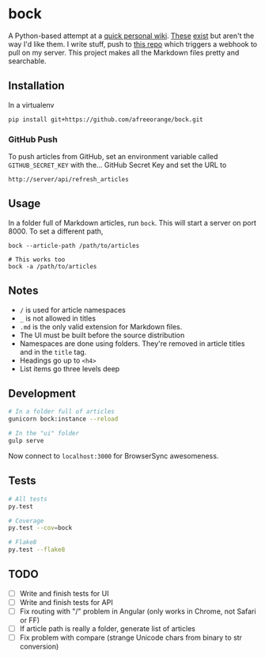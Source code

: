 bock
====

A Python-based attempt at a [quick personal wiki][wiki_link]. [These][realms_wiki] [exist][gollum] but aren't the way I'd like them. I write stuff, push to [this repo][article_repo] which triggers a webhook to pull on my server. This project makes all the Markdown files pretty and searchable.

Installation
------------

In a virtualenv

    pip install git+https://github.com/afreeorange/bock.git

### GitHub Push

To push articles from GitHub, set an environment variable called `GITHUB_SECRET_KEY` with the... GitHub Secret Key and set the URL to

    http://server/api/refresh_articles

Usage
-----

In a folder full of Markdown articles, run `bock`. This will start a server on port 8000. To set a different path, 

    bock --article-path /path/to/articles
    
    # This works too
    bock -a /path/to/articles

Notes
-----

* `/` is used for article namespaces
* `_` is not allowed in titles
* `.md` is the only valid extension for Markdown files.
* The UI must be built before the source distribution
* Namespaces are done using folders. They're removed in article titles and in the `title` tag.
* Headings go up to `<h4>`
* List items go three levels deep

Development
-----------

```bash
# In a folder full of articles
gunicorn bock:instance --reload

# In the "ui" folder
gulp serve
```

Now connect to `localhost:3000` for BrowserSync awesomeness.

Tests
-----

```bash
# All tests
py.test

# Coverage
py.test --cov=bock

# Flake8
py.test --flake8
```

TODO
----

* [ ] Write and finish tests for UI
* [ ] Write and finish tests for API
* [ ] Fix routing with "/" problem in Angular (only works in Chrome, not Safari or FF)
* [ ] If article path is really a folder, generate list of articles
* [ ] Fix problem with compare (strange Unicode chars from binary to str conversion)

[realms_wiki]: https://github.com/scragg0x/realms-wiki
[gollum]: https://github.com/gollum/gollum
[article_repo]: https://github.com/afreeorange/wiki.nikhil.io.articles
[wiki_link]: http://wiki.nikhil.io
